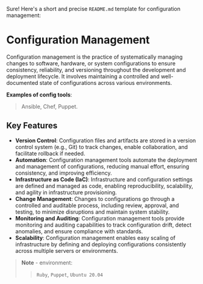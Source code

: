 Sure! Here's a short and precise `README.md` template for configuration management:

# Configuration Management

Configuration management is the practice of systematically managing changes to software, hardware, or system configurations to ensure consistency, reliability, and versioning throughout the development and deployment lifecycle. It involves maintaining a controlled and well-documented state of configurations across various environments.

**Examples of config tools**:  
> Ansible, Chef, Puppet.

## Key Features
- **Version Control**: Configuration files and artifacts are stored in a version control system (e.g., Git) to track changes, enable collaboration, and facilitate rollback if needed.
- **Automation**: Configuration management tools automate the deployment and management of configurations, reducing manual effort, ensuring consistency, and improving efficiency.
- **Infrastructure as Code (IaC)**: Infrastructure and configuration settings are defined and managed as code, enabling reproducibility, scalability, and agility in infrastructure provisioning.
- **Change Management**: Changes to configurations go through a controlled and auditable process, including review, approval, and testing, to minimize disruptions and maintain system stability.
- **Monitoring and Auditing**: Configuration management tools provide monitoring and auditing capabilities to track configuration drift, detect anomalies, and ensure compliance with standards.
- **Scalability**: Configuration management enables easy scaling of infrastructure by defining and deploying configurations consistently across multiple servers or environments.


> **Note** - environment:  
>> `Ruby`, `Puppet`, `Ubuntu 20.04`
